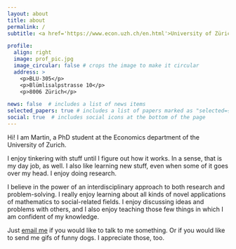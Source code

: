 ```yaml
---
layout: about
title: about
permalink: /
subtitle: <a href='https://www.econ.uzh.ch/en.html'>University of Zürich, Department of Economics</a>

profile:
  align: right
  image: prof_pic.jpg
  image_circular: false # crops the image to make it circular
  address: >
    <p>BLU-305</p>
    <p>Blümlisalpstrasse 10</p>
    <p>8006 Zürich</p>

news: false  # includes a list of news items
selected_papers: true # includes a list of papers marked as "selected={true}"
social: true  # includes social icons at the bottom of the page
---
```


Hi! I am Martin, a PhD student at the Economics department of the University of Zurich.

I enjoy tinkering with stuff until I figure out how it works. In a sense, that is my day job, as well. I also like learning new stuff, even when some of it goes over my head. I enjoy doing research.

I believe in the power of an interdisciplinary approach to both research and problem-solving. I really enjoy learning about all kinds of novel applications of mathematics to social-related fields. I enjoy discussing ideas and problems with others, and I also enjoy teaching those few things in which I am confident of my knowledge.

Just <a href="mailto:martin.stancsics@gmail.com">email me</a> if you would like to talk to me something. Or if you would like to send me gifs of funny dogs. I appreciate those, too.
